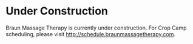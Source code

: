 # Under Construction

Braun Massage Therapy is currently under construction. For Crop Camp scheduling, please visit http://schedule.braunmassagetherapy.com.
